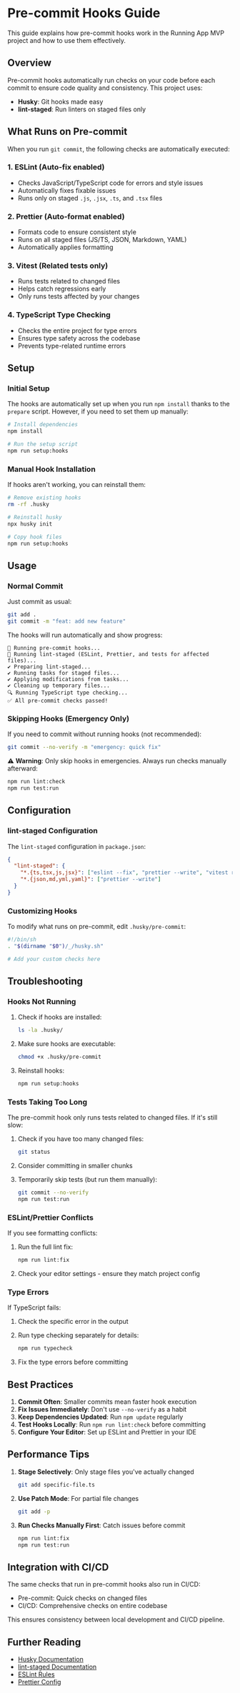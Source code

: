 # Pre-commit Hooks Guide

This guide explains how pre-commit hooks work in the Running App MVP project and how to use them effectively.

## Overview

Pre-commit hooks automatically run checks on your code before each commit to ensure code quality and consistency. This project uses:

- **Husky**: Git hooks made easy
- **lint-staged**: Run linters on staged files only

## What Runs on Pre-commit

When you run `git commit`, the following checks are automatically executed:

### 1. ESLint (Auto-fix enabled)

- Checks JavaScript/TypeScript code for errors and style issues
- Automatically fixes fixable issues
- Runs only on staged `.js`, `.jsx`, `.ts`, and `.tsx` files

### 2. Prettier (Auto-format enabled)

- Formats code to ensure consistent style
- Runs on all staged files (JS/TS, JSON, Markdown, YAML)
- Automatically applies formatting

### 3. Vitest (Related tests only)

- Runs tests related to changed files
- Helps catch regressions early
- Only runs tests affected by your changes

### 4. TypeScript Type Checking

- Checks the entire project for type errors
- Ensures type safety across the codebase
- Prevents type-related runtime errors

## Setup

### Initial Setup

The hooks are automatically set up when you run `npm install` thanks to the `prepare` script. However, if you need to set them up manually:

```bash
# Install dependencies
npm install

# Run the setup script
npm run setup:hooks
```

### Manual Hook Installation

If hooks aren't working, you can reinstall them:

```bash
# Remove existing hooks
rm -rf .husky

# Reinstall husky
npx husky init

# Copy hook files
npm run setup:hooks
```

## Usage

### Normal Commit

Just commit as usual:

```bash
git add .
git commit -m "feat: add new feature"
```

The hooks will run automatically and show progress:

```
🚀 Running pre-commit hooks...
📝 Running lint-staged (ESLint, Prettier, and tests for affected files)...
✔ Preparing lint-staged...
✔ Running tasks for staged files...
✔ Applying modifications from tasks...
✔ Cleaning up temporary files...
🔍 Running TypeScript type checking...
✅ All pre-commit checks passed!
```

### Skipping Hooks (Emergency Only)

If you need to commit without running hooks (not recommended):

```bash
git commit --no-verify -m "emergency: quick fix"
```

⚠️ **Warning**: Only skip hooks in emergencies. Always run checks manually afterward:

```bash
npm run lint:check
npm run test:run
```

## Configuration

### lint-staged Configuration

The `lint-staged` configuration in `package.json`:

```json
{
  "lint-staged": {
    "*.{ts,tsx,js,jsx}": ["eslint --fix", "prettier --write", "vitest related --run"],
    "*.{json,md,yml,yaml}": ["prettier --write"]
  }
}
```

### Customizing Hooks

To modify what runs on pre-commit, edit `.husky/pre-commit`:

```bash
#!/bin/sh
. "$(dirname "$0")/_/husky.sh"

# Add your custom checks here
```

## Troubleshooting

### Hooks Not Running

1. Check if hooks are installed:

   ```bash
   ls -la .husky/
   ```

2. Make sure hooks are executable:

   ```bash
   chmod +x .husky/pre-commit
   ```

3. Reinstall hooks:
   ```bash
   npm run setup:hooks
   ```

### Tests Taking Too Long

The pre-commit hook only runs tests related to changed files. If it's still slow:

1. Check if you have too many changed files:

   ```bash
   git status
   ```

2. Consider committing in smaller chunks

3. Temporarily skip tests (but run them manually):
   ```bash
   git commit --no-verify
   npm run test:run
   ```

### ESLint/Prettier Conflicts

If you see formatting conflicts:

1. Run the full lint fix:

   ```bash
   npm run lint:fix
   ```

2. Check your editor settings - ensure they match project config

### Type Errors

If TypeScript fails:

1. Check the specific error in the output
2. Run type checking separately for details:

   ```bash
   npm run typecheck
   ```

3. Fix the type errors before committing

## Best Practices

1. **Commit Often**: Smaller commits mean faster hook execution
2. **Fix Issues Immediately**: Don't use `--no-verify` as a habit
3. **Keep Dependencies Updated**: Run `npm update` regularly
4. **Test Hooks Locally**: Run `npm run lint:check` before committing
5. **Configure Your Editor**: Set up ESLint and Prettier in your IDE

## Performance Tips

1. **Stage Selectively**: Only stage files you've actually changed

   ```bash
   git add specific-file.ts
   ```

2. **Use Patch Mode**: For partial file changes

   ```bash
   git add -p
   ```

3. **Run Checks Manually First**: Catch issues before commit
   ```bash
   npm run lint:fix
   npm run test:run
   ```

## Integration with CI/CD

The same checks that run in pre-commit hooks also run in CI/CD:

- Pre-commit: Quick checks on changed files
- CI/CD: Comprehensive checks on entire codebase

This ensures consistency between local development and CI/CD pipeline.

## Further Reading

- [Husky Documentation](https://typicode.github.io/husky/)
- [lint-staged Documentation](https://github.com/okonet/lint-staged)
- [ESLint Rules](./.eslintrc.json)
- [Prettier Config](./.prettierrc)
